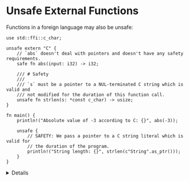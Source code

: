 # Unsafe External Functions

Functions in a foreign language may also be unsafe:

```rust,editable
use std::ffi::c_char;

unsafe extern "C" {
    // `abs` doesn't deal with pointers and doesn't have any safety requirements.
    safe fn abs(input: i32) -> i32;

    /// # Safety
    ///
    /// `s` must be a pointer to a NUL-terminated C string which is valid and
    /// not modified for the duration of this function call.
    unsafe fn strlen(s: *const c_char) -> usize;
}

fn main() {
    println!("Absolute value of -3 according to C: {}", abs(-3));

    unsafe {
        // SAFETY: We pass a pointer to a C string literal which is valid for
        // the duration of the program.
        println!("String length: {}", strlen(c"String".as_ptr()));
    }
}
```

<details>

- Rust used to consider all extern functions unsafe, but this changed in Rust
  1.82 with `unsafe extern` blocks.
- `abs` must be explicitly marked as `safe` because it is an external function
  (FFI). Calling external functions is usually only a problem when those
  functions do things with pointers which which might violate Rust's memory
  model, but in general any C function might have undefined behaviour under any
  arbitrary circumstances.
- The `"C"` in this example is the ABI;
  [other ABIs are available too](https://doc.rust-lang.org/reference/items/external-blocks.html).
- Note that there is no verification that the Rust function signature matches
  that of the function definition -- that's up to you!

</details>
